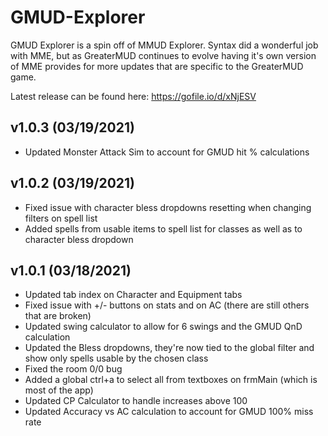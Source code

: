 # GMUD-Explorer  

GMUD Explorer is a spin off of MMUD Explorer.  Syntax did a wonderful job with MME, but as GreaterMUD continues to evolve having it's own version of MME provides for more updates that are specific to the GreaterMUD game.

Latest release can be found here: https://gofile.io/d/xNjESV

v1.0.3 (03/19/2021)  
------------------------------------------  
* Updated Monster Attack Sim to account for GMUD hit % calculations

v1.0.2 (03/19/2021)  
------------------------------------------  
* Fixed issue with character bless dropdowns resetting when changing filters on spell list
* Added spells from usable items to spell list for classes as well as to character bless dropdown

v1.0.1 (03/18/2021)  
------------------------------------------  
* Updated tab index on Character and Equipment tabs
* Fixed issue with +/- buttons on stats and on AC (there are still others that are broken)
* Updated swing calculator to allow for 6 swings and the GMUD QnD calculation
* Updated the Bless dropdowns, they're now tied to the global filter and show only spells usable by the chosen class
* Fixed the room 0/0 bug
* Added a global ctrl+a to select all from textboxes on frmMain (which is most of the app)
* Updated CP Calculator to handle increases above 100
* Updated Accuracy vs AC calculation to account for GMUD 100% miss rate
